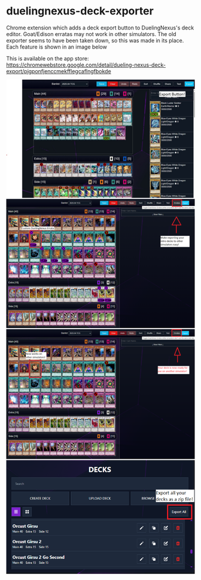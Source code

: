 # duelingnexus-deck-exporter
Chrome extension which adds a deck export button to DuelingNexus's deck editor. Goat/Edison erratas may not work in other simulators. The old exporter seems to have been taken down, so this was made in its place.<br />
Each feature is shown in an image below

This is available on the app store: https://chromewebstore.google.com/detail/dueling-nexus-deck-export/pjgponfjenccmekfflegcaflngfbokde

![Demo](images/duelingnexus-deck-exporter-sample.jpg)
![ErrataDemoBefore](images/duelingnexus_deck_exporter_errata_toggle_before.PNG)
![ErrataDemoAfter](images/duelingnexus_deck_exporter_errata_toggle_after.PNG)
![ExportAll](images/export_all.PNG)